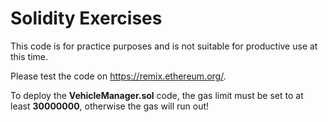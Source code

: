 # Solidity Exercises

This code is for practice purposes and is not suitable for productive use at this time.

Please test the code on https://remix.ethereum.org/.

To deploy the **VehicleManager.sol** code, the gas limit must be set to at least **30000000**, otherwise the gas will run out!
